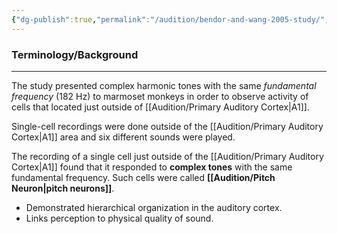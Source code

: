 ```yaml
---
{"dg-publish":true,"permalink":"/audition/bendor-and-wang-2005-study/","tags":["cognitivescience","audition","experiment","research"]}
---
```


### **Terminology/Background**
---
The study presented complex harmonic tones with the same *fundamental frequency* (182 Hz) to marmoset monkeys in order to observe activity of cells that located just outside of [[Audition/Primary Auditory Cortex\|A1]].

Single-cell recordings were done outside of the [[Audition/Primary Auditory Cortex\|A1]] area and six different sounds were played.

The recording of a single cell just outside of the [[Audition/Primary Auditory Cortex\|A1]] found that it responded to **complex tones** with the same fundamental frequency. Such cells were called **[[Audition/Pitch Neuron\|pitch neurons]]**.

- Demonstrated hierarchical organization in the auditory cortex.
- Links perception to physical quality of sound.